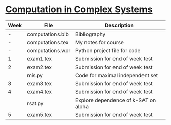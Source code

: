 # [Computation in Complex Systems](https://www.complexityexplorer.org/courses/99-computation-in-complex-systems)


|Week| File|Description|
|----|---------------------------|---------------------------------------------------------------------------|
|-|computations.bib|Bibliography|
|-|computations.tex|My notes for course|
|-|computations.wpr|Python project file for code|
|1|exam1.tex|Submission for end of week test|
|2|exam2.tex|Submission for end of week test|
||mis.py|Code for maximal independent set|
|3|exam3.tex|Submission for end of week test|
|4|exam4.tex|Submission for end of week test|
||rsat.py|Explore dependence of k-SAT on alpha|
|5|exam5.tex|Submission for end of week test|